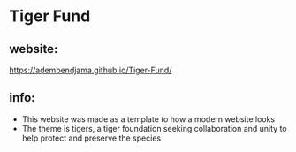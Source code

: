 # Tiger Fund
## website:
https://adembendjama.github.io/Tiger-Fund/
## info:
- This website was made as a template to how a modern website looks
- The theme is tigers, a tiger foundation seeking collaboration and unity to help protect and preserve the species

